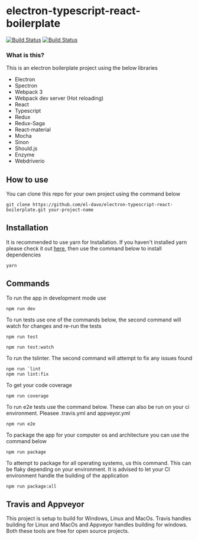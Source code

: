 # electron-typescript-react-boilerplate

[![Build Status](https://travis-ci.org/el-davo/electron-typescript-react-boilerplate.svg?branch=master)](https://travis-ci.org/el-davo/electron-typescript-react-boilerplate)
[![Build Status](https://ci.appveyor.com/api/projects/status/ql2r93kj81imv63a/branch/master?svg=true
)](https://ci.appveyor.com/project/el-davo/electron-typescript-react-boilerplate/branch/master)

### What is this?

This is an electron boilerplate project using the below libraries
 
 * Electron
 * Spectron
 * Webpack 3
 * Webpack dev server (Hot reloading)
 * React
 * Typescript
 * Redux
 * Redux-Saga
 * React-material
 * Mocha
 * Sinon
 * Should.js
 * Enzyme
 * Webdriverio

## How to use

You can clone this repo for your own project using the command below

```
git clone https://github.com/el-davo/electron-typescript-react-boilerplate.git your-project-name
```

## Installation

It is recommended to use yarn for Installation. If you haven't installed yarn please check it out [here](https://yarnpkg.com/en/), then use the command below to install dependencies

```
yarn
```

## Commands

To run the app in development mode use

```
npm run dev
```

To run tests use one of the commands below, the second command will watch for changes and re-run the tests

```
npm run test

npm run test:watch
```

To run the tslinter. The second command will attempt to fix any issues found

```
npm run `lint
npm run lint:fix
```

To get your code coverage

```
npm run coverage
```

To run e2e tests use the command below. These can also be run on your ci environment. Pleasee .travis.yml and appveyor.yml

```
npm run e2e
```

To package the app for your computer os and architecture you can use the command below

```
npm run package
```

To attempt to package for all operating systems, us this command. This can be flaky depending on your environment. It is advised to let your CI environment handle the building of the application

```
npm run package:all
```

## Travis and Appveyor

This project is setup to build for Windows, Linux and MacOs. Travis handles building for Linux and MacOs and Appveyor handles building for windows.
Both these tools are free for open source projects.
